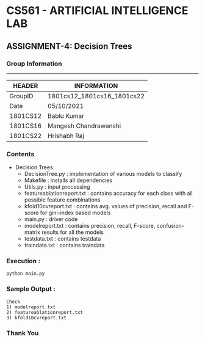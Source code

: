 
# CS561 - ARTIFICIAL INTELLIGENCE LAB  
## ASSIGNMENT-4: Decision Trees  

### Group Information  
----------------------
|HEADER|INFORMATION|
|------|-----------|
|GroupID | 1801cs12_1801cs16_1801cs22 | 
|Date | 05/10/2021  |
|1801CS12 | Bablu Kumar  |
|1801CS16 | Mangesh Chandrawanshi|  
|1801CS22 | Hrishabh Raj  |
  
### Contents 

* Decision Trees
	* DecisionTree.py : implementation of various models to classify
	* Makefile : installs all dependencies
	* Utils.py : input processing
	* featureablationreport.txt : contains accuracy for each class with all possible feature combinations
	* kfold10cvreport.txt : contains avg. values of precision, recall and F-score for gini-index based models
	* main.py : driver code
	* modelreport.txt : contains precision, recall, F-score, confusion-matrix results for all the models
	* testdata.txt : contains testdata
	* traindata.txt : contains traindata

### Execution :
```
python main.py
```

### Sample Output :

	Check 
	1) modelreport.txt
	2) featureablationreport.txt
	3) kfold10cvreport.txt

### Thank You
